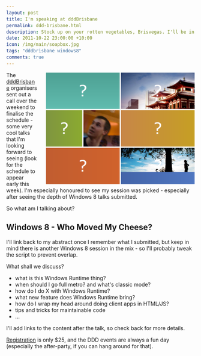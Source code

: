 ```yaml
--- 
layout: post
title: I'm speaking at dddBrisbane
permalink: ddd-brisbane.html
description: Stock up on your rotten vegetables, Brisvegas. I'll be in your neck of the woods in November, talking about how Windows 8 impacts developers!
date: 2011-10-22 23:00:00 +10:00
icon: /img/main/soapbox.jpg
tags: "dddbrisbane windows8"
comments: true
---
```


<img src='/img/main/metro-preview.png' width='400' height='300' alt='' title='' style='float: right;margin-left: 1.5em;'>


The [dddBrisbane][1] organisers sent out a call over the weekend to finalise the schedule - some very cool talks that I'm looking forward to seeing (look for the schedule to appear early this week). I'm especially honoured to see my session was picked - especially after seeing the depth of Windows 8 talks submitted.

So what am I talking about?

  [1]: http://dddbrisbane.com

## Windows 8 - Who Moved My Cheese?

I'll link back to my abstract once I remember what I submitted, but keep in mind there is another Windows 8 session in the mix - so I'll probably tweak the script to prevent overlap.

What shall we discuss?

   - what is this Windows Runtime thing? 
   - when should I go full metro? and what's classic mode?
   - how do I do X with Windows Runtime?
   - what new feature does Windows Runtime bring?
   - how do I wrap my head around doing client apps in HTML/JS?
   - tips and tricks for maintainable code
   - ...

I'll add links to the content after the talk, so check back for more details.

[Registration][2] is only $25, and the DDD events are always a fun day (especially the after-party, if you can hang around for that).

[2]: http://dddbrisbane.com/register